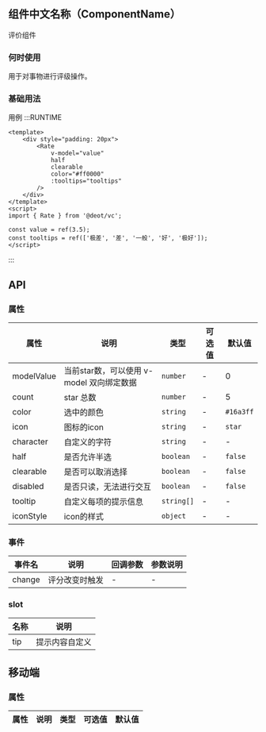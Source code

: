 ## 组件中文名称（ComponentName）
评价组件

### 何时使用
用于对事物进行评级操作。

### 基础用法
用例
:::RUNTIME
```vue
<template>
	<div style="padding: 20px">
		<Rate
			v-model="value"
			half
			clearable
			color="#ff0000"
			:tooltips="tooltips"
		/>
	</div>
</template>
<script>
import { Rate } from '@deot/vc';

const value = ref(3.5);
const tooltips = ref(['极差', '差', '一般', '好', '极好']);
</script>
```
:::

## API

### 属性
| 属性         | 说明                          | 类型         | 可选值 | 默认值       |
| ---------- | --------------------------- | ---------- | --- | --------- |
| modelValue | 当前star数，可以使用 v-model 双向绑定数据 | `number`   | -   | 0         |
| count      | star 总数                     | `number`   | -   | 5         |
| color      | 选中的颜色                       | `string`   | -   | `#16a3ff` |
| icon       | 图标的icon                     | `string`   | -   | `star`    |
| character  | 自定义的字符                      | `string`   | -   | -         |
| half       | 是否允许半选                      | `boolean`  | -   | `false`   |
| clearable  | 是否可以取消选择                    | `boolean`  | -   | `false`   |
| disabled   | 是否只读，无法进行交互                 | `boolean`  | -   | `false`   |
| tooltip    | 自定义每项的提示信息                  | `string[]` | -   | -         |
| iconStyle  | icon的样式                     | `object`   | -   | -         |



### 事件

| 事件名    | 说明      | 回调参数 | 参数说明 |
| ------ | ------- | ---- | ---- |
| change | 评分改变时触发 | -    | -    |


### slot

| 名称  | 说明      |
| --- | ------- |
| tip | 提示内容自定义 |


## 移动端

### 属性
属性 | 说明 | 类型 | 可选值 | 默认值
---|---|---|---|---

